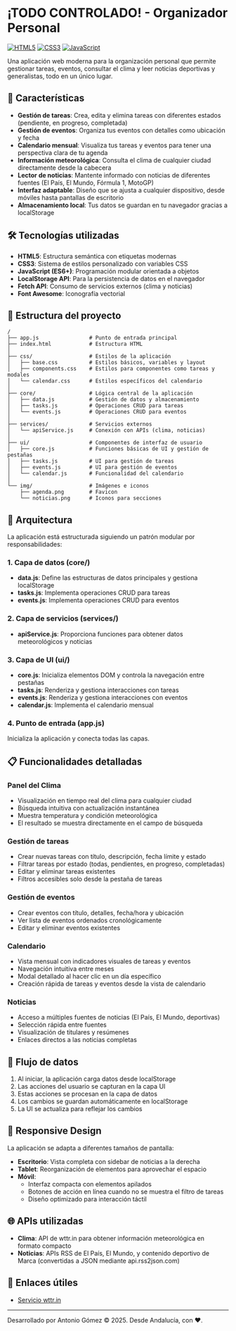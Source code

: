 # ¡TODO CONTROLADO! - Organizador Personal

[![HTML5](https://img.shields.io/badge/HTML5-blue)](https://developer.mozilla.org/es/docs/Web/HTML)
[![CSS3](https://img.shields.io/badge/CSS3-purple)](https://developer.mozilla.org/es/docs/Web/CSS)
[![JavaScript](https://img.shields.io/badge/JavaScript-ES6-yellow)](https://developer.mozilla.org/es/docs/Web/JavaScript)

Una aplicación web moderna para la organización personal que permite gestionar tareas, eventos, consultar el clima y leer noticias deportivas y generalistas, todo en un único lugar.

## 🚀 Características

- **Gestión de tareas**: Crea, edita y elimina tareas con diferentes estados (pendiente, en progreso, completada)
- **Gestión de eventos**: Organiza tus eventos con detalles como ubicación y fecha
- **Calendario mensual**: Visualiza tus tareas y eventos para tener una perspectiva clara de tu agenda
- **Información meteorológica**: Consulta el clima de cualquier ciudad directamente desde la cabecera
- **Lector de noticias**: Mantente informado con noticias de diferentes fuentes (El País, El Mundo, Fórmula 1, MotoGP)
- **Interfaz adaptable**: Diseño que se ajusta a cualquier dispositivo, desde móviles hasta pantallas de escritorio
- **Almacenamiento local**: Tus datos se guardan en tu navegador gracias a localStorage

## 🛠️ Tecnologías utilizadas

- **HTML5**: Estructura semántica con etiquetas modernas
- **CSS3**: Sistema de estilos personalizado con variables CSS
- **JavaScript (ES6+)**: Programación modular orientada a objetos
- **LocalStorage API**: Para la persistencia de datos en el navegador
- **Fetch API**: Consumo de servicios externos (clima y noticias)
- **Font Awesome**: Iconografía vectorial

## 📁 Estructura del proyecto

```
/
├── app.js                # Punto de entrada principal
├── index.html            # Estructura HTML
│
├── css/                  # Estilos de la aplicación
│   ├── base.css          # Estilos básicos, variables y layout
│   ├── components.css    # Estilos para componentes como tareas y modales
│   └── calendar.css      # Estilos específicos del calendario
│
├── core/                 # Lógica central de la aplicación
│   ├── data.js           # Gestión de datos y almacenamiento
│   ├── tasks.js          # Operaciones CRUD para tareas
│   └── events.js         # Operaciones CRUD para eventos
│
├── services/             # Servicios externos
│   └── apiService.js     # Conexión con APIs (clima, noticias)
│
├── ui/                   # Componentes de interfaz de usuario
│   ├── core.js           # Funciones básicas de UI y gestión de pestañas
│   ├── tasks.js          # UI para gestión de tareas
│   ├── events.js         # UI para gestión de eventos
│   └── calendar.js       # Funcionalidad del calendario
│
└── img/                  # Imágenes e iconos
    ├── agenda.png        # Favicon
    └── noticias.png      # Iconos para secciones
```

## 🧩 Arquitectura

La aplicación está estructurada siguiendo un patrón modular por responsabilidades:

### 1. Capa de datos (core/)
- **data.js**: Define las estructuras de datos principales y gestiona localStorage
- **tasks.js**: Implementa operaciones CRUD para tareas
- **events.js**: Implementa operaciones CRUD para eventos

### 2. Capa de servicios (services/)
- **apiService.js**: Proporciona funciones para obtener datos meteorológicos y noticias

### 3. Capa de UI (ui/)
- **core.js**: Inicializa elementos DOM y controla la navegación entre pestañas
- **tasks.js**: Renderiza y gestiona interacciones con tareas
- **events.js**: Renderiza y gestiona interacciones con eventos
- **calendar.js**: Implementa el calendario mensual

### 4. Punto de entrada (app.js)
Inicializa la aplicación y conecta todas las capas.



## 📋 Funcionalidades detalladas

### Panel del Clima
- Visualización en tiempo real del clima para cualquier ciudad
- Búsqueda intuitiva con actualización instantánea
- Muestra temperatura y condición meteorológica
- El resultado se muestra directamente en el campo de búsqueda

### Gestión de tareas
- Crear nuevas tareas con título, descripción, fecha límite y estado
- Filtrar tareas por estado (todas, pendientes, en progreso, completadas)
- Editar y eliminar tareas existentes
- Filtros accesibles solo desde la pestaña de tareas

### Gestión de eventos
- Crear eventos con título, detalles, fecha/hora y ubicación
- Ver lista de eventos ordenados cronológicamente
- Editar y eliminar eventos existentes

### Calendario
- Vista mensual con indicadores visuales de tareas y eventos
- Navegación intuitiva entre meses
- Modal detallado al hacer clic en un día específico
- Creación rápida de tareas y eventos desde la vista de calendario

### Noticias
- Acceso a múltiples fuentes de noticias (El País, El Mundo, deportivas)
- Selección rápida entre fuentes
- Visualización de titulares y resúmenes
- Enlaces directos a las noticias completas

## 🔄 Flujo de datos

1. Al iniciar, la aplicación carga datos desde localStorage
2. Las acciones del usuario se capturan en la capa UI
3. Estas acciones se procesan en la capa de datos
4. Los cambios se guardan automáticamente en localStorage
5. La UI se actualiza para reflejar los cambios

## 📱 Responsive Design

La aplicación se adapta a diferentes tamaños de pantalla:
- **Escritorio**: Vista completa con sidebar de noticias a la derecha
- **Tablet**: Reorganización de elementos para aprovechar el espacio
- **Móvil**: 
  - Interfaz compacta con elementos apilados
  - Botones de acción en línea cuando no se muestra el filtro de tareas
  - Diseño optimizado para interacción táctil

## 🌐 APIs utilizadas

- **Clima**: API de wttr.in para obtener información meteorológica en formato compacto
- **Noticias**: APIs RSS de El País, El Mundo, y contenido deportivo de Marca (convertidas a JSON mediante api.rss2json.com)

## 🔗 Enlaces útiles

- [Servicio wttr.in](https://github.com/chubin/wttr.in)

---

Desarrollado por Antonio Gómez © 2025. Desde Andalucía, con ❤.